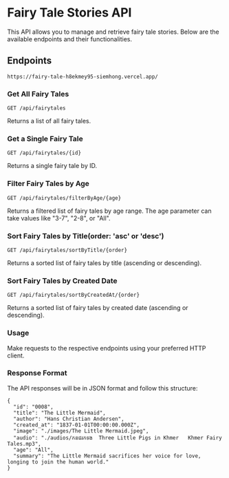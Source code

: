 # Fairy Tale Stories API

This API allows you to manage and retrieve fairy tale stories. Below are the available endpoints and their functionalities.

## Endpoints

```
https://fairy-tale-h8ekmey95-siemhong.vercel.app/
```

### Get All Fairy Tales

```
GET /api/fairytales
```

Returns a list of all fairy tales.

### Get a Single Fairy Tale

```
GET /api/fairytales/{id}
```
Returns a single fairy tale by ID.

### Filter Fairy Tales by Age

```
GET /api/fairytales/filterByAge/{age}
```

Returns a filtered list of fairy tales by age range. The age parameter can take values like "3-7", "2-8", or "All".

### Sort Fairy Tales by Title(order: 'asc' or 'desc')

```
GET /api/fairytales/sortByTitle/{order}
```

Returns a sorted list of fairy tales by title (ascending or descending).

### Sort Fairy Tales by Created Date

```
GET /api/fairytales/sortByCreatedAt/{order}
```
Returns a sorted list of fairy tales by created date (ascending or descending).

### Usage

Make requests to the respective endpoints using your preferred HTTP client.

### Response Format

The API responses will be in JSON format and follow this structure:
```
{
  "id": "0008",
  "title": "The Little Mermaid",
  "author": "Hans Christian Andersen",
  "created_at": "1837-01-01T00:00:00.000Z",
  "image": "./images/The Little Mermaid.jpeg",
  "audio": "./audios/កនជរកទង  Three Little Pigs in Khmer   Khmer Fairy Tales.mp3",
  "age": "All",
  "summary": "The Little Mermaid sacrifices her voice for love, longing to join the human world."
}
```
